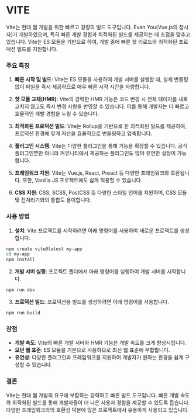 # VITE

Vite는 현대 웹 개발을 위한 빠르고 경량의 빌드 도구입니다. Evan You(Vue.js의 창시자)가 개발하였으며, 특히 빠른 개발 경험과 최적화된 빌드를 제공하는 데 초점을 맞추고 있습니다. Vite는 ES 모듈을 기반으로 하여, 개발 중에 빠른 핫 리로드와 최적화된 프로덕션 빌드를 지원합니다.

### 주요 특징

1. **빠른 시작 및 빌드**: Vite는 ES 모듈을 사용하여 개발 서버를 실행할 때, 실제 번들링 없이 파일을 즉시 제공하므로 매우 빠른 시작 시간을 자랑합니다.

2. **핫 모듈 교체(HMR)**: Vite의 강력한 HMR 기능은 코드 변경 시 전체 페이지를 새로 고치지 않고도 즉시 변경 사항을 반영할 수 있습니다. 이를 통해 개발자는 더 빠르고 효율적인 개발 경험을 누릴 수 있습니다.

3. **최적화된 프로덕션 빌드**: Vite는 Rollup을 기반으로 한 최적화된 빌드를 제공하여, 프로덕션 환경에 맞게 자산을 효율적으로 번들링하고 압축합니다.

4. **플러그인 시스템**: Vite는 다양한 플러그인을 통해 기능을 확장할 수 있습니다. 공식 플러그인뿐만 아니라 커뮤니티에서 제공하는 플러그인도 많아 유연한 설정이 가능합니다.

5. **프레임워크 지원**: Vite는 Vue.js, React, Preact 등 다양한 프레임워크와 호환됩니다. 또한, Vanilla JS 프로젝트에도 쉽게 적용할 수 있습니다.

6. **CSS 지원**: CSS, SCSS, PostCSS 등 다양한 스타일 언어를 지원하며, CSS 모듈 및 전처리기와의 통합도 용이합니다.

### 사용 방법

1. **설치**: Vite 프로젝트를 시작하려면 아래 명령어를 사용하여 새로운 프로젝트를 생성합니다.
```bash
npm create vite@latest my-app
cd my-app
npm install
   ```

2. **개발 서버 실행**: 프로젝트 폴더에서 아래 명령어를 실행하여 개발 서버를 시작합니다.
```bash
npm run dev
   ```

3. **프로덕션 빌드**: 프로덕션용 빌드를 생성하려면 아래 명령어를 사용합니다.
```bash
npm run build
   ```

### 장점

- **개발 속도**: Vite의 빠른 개발 서버와 HMR 기능은 개발 속도를 크게 향상시킵니다.
- **모던 웹 표준**: ES 모듈을 기본으로 사용하므로 최신 웹 표준에 부합합니다.
- **유연성**: 다양한 플러그인과 프레임워크를 지원하여 개발자가 원하는 환경을 쉽게 구성할 수 있습니다.

### 결론

Vite는 현대 웹 개발의 요구에 부합하는 강력하고 빠른 빌드 도구입니다. 빠른 개발 속도와 최적화된 빌드를 통해 개발자들이 더 나은 사용자 경험을 제공할 수 있도록 돕습니다. 다양한 프레임워크와의 호환성 덕분에 많은 프로젝트에서 유용하게 사용되고 있습니다.